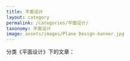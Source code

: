 ```yaml
---
title: 平面设计
layout: category
permalink: /categories/平面设计/
taxonomy: 平面设计
image: assets/images/Plane Design-banner.jpg
---
```


分类《平面设计》下的文章：